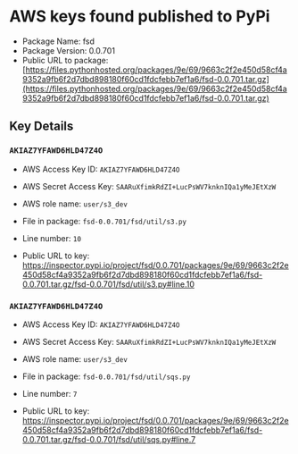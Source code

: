 # AWS keys found published to PyPi

* Package Name: fsd
* Package Version: 0.0.701
* Public URL to package: [https://files.pythonhosted.org/packages/9e/69/9663c2f2e450d58cf4a9352a9fb6f2d7dbd898180f60cd1fdcfebb7ef1a6/fsd-0.0.701.tar.gz](https://files.pythonhosted.org/packages/9e/69/9663c2f2e450d58cf4a9352a9fb6f2d7dbd898180f60cd1fdcfebb7ef1a6/fsd-0.0.701.tar.gz)

## Key Details

### `AKIAZ7YFAWD6HLD47Z4O`

* AWS Access Key ID: `AKIAZ7YFAWD6HLD47Z4O`
* AWS Secret Access Key: `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` 
* AWS role name: `user/s3_dev`
* File in package: `fsd-0.0.701/fsd/util/s3.py`
* Line number: `10`

* Public URL to key: https://inspector.pypi.io/project/fsd/0.0.701/packages/9e/69/9663c2f2e450d58cf4a9352a9fb6f2d7dbd898180f60cd1fdcfebb7ef1a6/fsd-0.0.701.tar.gz/fsd-0.0.701/fsd/util/s3.py#line.10



### `AKIAZ7YFAWD6HLD47Z4O`

* AWS Access Key ID: `AKIAZ7YFAWD6HLD47Z4O`
* AWS Secret Access Key: `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` 
* AWS role name: `user/s3_dev`
* File in package: `fsd-0.0.701/fsd/util/sqs.py`
* Line number: `7`

* Public URL to key: https://inspector.pypi.io/project/fsd/0.0.701/packages/9e/69/9663c2f2e450d58cf4a9352a9fb6f2d7dbd898180f60cd1fdcfebb7ef1a6/fsd-0.0.701.tar.gz/fsd-0.0.701/fsd/util/sqs.py#line.7


